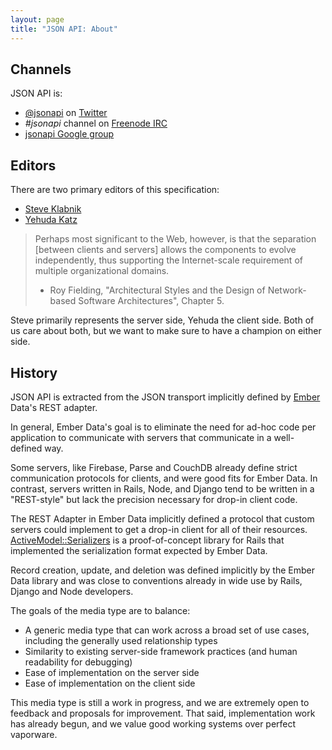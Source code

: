 ```yaml
---
layout: page
title: "JSON API: About"
---
```


## Channels

JSON API is:

  * [@jsonapi](http://twitter.com/jsonapi) on
[Twitter](http://twitter.com)
  * _#jsonapi_ channel on [Freenode IRC](http://freenode.net)
  * [jsonapi Google group](https://groups.google.com/forum/?fromgroups#!forum/jsonapi)

## Editors

There are two primary editors of this specification:

- [Steve Klabnik](http://twitter.com/steveklabnik)
- [Yehuda Katz](http://twitter.com/wycats)

> Perhaps most significant to the Web, however, is that the separation [between
> clients and servers] allows the components to evolve independently, thus
> supporting the Internet-scale requirement of multiple organizational domains.
>
> - Roy Fielding, "Architectural Styles and the Design of Network-based
> Software Architectures", Chapter 5.

Steve primarily represents the server side, Yehuda the client side. Both of us
care about both, but we want to make sure to have a champion on either side.

## History

JSON API is extracted from the JSON transport implicitly defined by
[Ember](http://emberjs.com/) Data's REST adapter.

In general, Ember Data's goal is to eliminate the need for ad-hoc code
per application to communicate with servers that communicate in a
well-defined way.

Some servers, like Firebase, Parse and CouchDB already define strict
communication protocols for clients, and were good fits for Ember Data.
In contrast, servers written in Rails, Node, and Django tend to be
written in a "REST-style" but lack the precision necessary for drop-in
client code.

The REST Adapter in Ember Data implicitly defined a protocol that
custom servers could implement to get a drop-in client for all of their
resources. [ActiveModel::Serializers][1] is a proof-of-concept library
for Rails that implemented the serialization format expected by Ember
Data.

[1]: https://github.com/rails-api/active_model_serializers

Record creation, update, and deletion was defined implicitly by the
Ember Data library and was close to conventions already in wide use by
Rails, Django and Node developers.

The goals of the media type are to balance:

* A generic media type that can work across a broad set of use cases,
  including the generally used relationship types
* Similarity to existing server-side framework practices (and human
  readability for debugging)
* Ease of implementation on the server side
* Ease of implementation on the client side

This media type is still a work in progress, and we are extremely open to
feedback and proposals for improvement. That said, implementation work
has already begun, and we value good working systems over perfect
vaporware.
